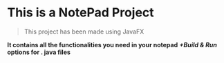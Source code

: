 # This is a NotePad Project

> This project has been made using JavaFX

**It contains all the functionalities you need in your notepad** ***+Build & Run*** **options for . java files**